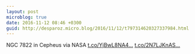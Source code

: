 ```yaml
---
layout: post
microblog: true
date: 2016-11-12 08:46 +0300
guid: http://desparoz.micro.blog/2016/11/12/t797314620327337984.html
---
```

NGC 7822 in Cepheus via NASA [t.co/YjBwL8NA4...](https://t.co/YjBwL8NA41) [t.co/2N7LJKnAS...](https://t.co/2N7LJKnASk)
